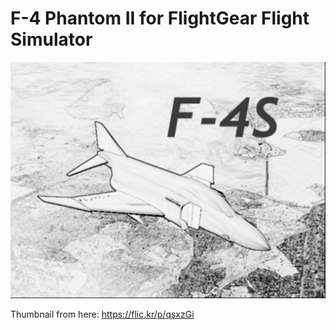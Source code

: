# F-4 Phantom II for FlightGear Flight Simulator

![Splash-1](splash-1.png)

Thumbnail from here: https://flic.kr/p/qsxzGi
